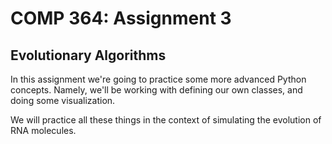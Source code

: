 # COMP 364: Assignment 3

## Evolutionary Algorithms
In this assignment we're going to practice some more advanced Python concepts. Namely, we'll be working with defining our own classes, and doing some visualization.

We will practice all these things in the context of simulating the evolution of RNA molecules.
